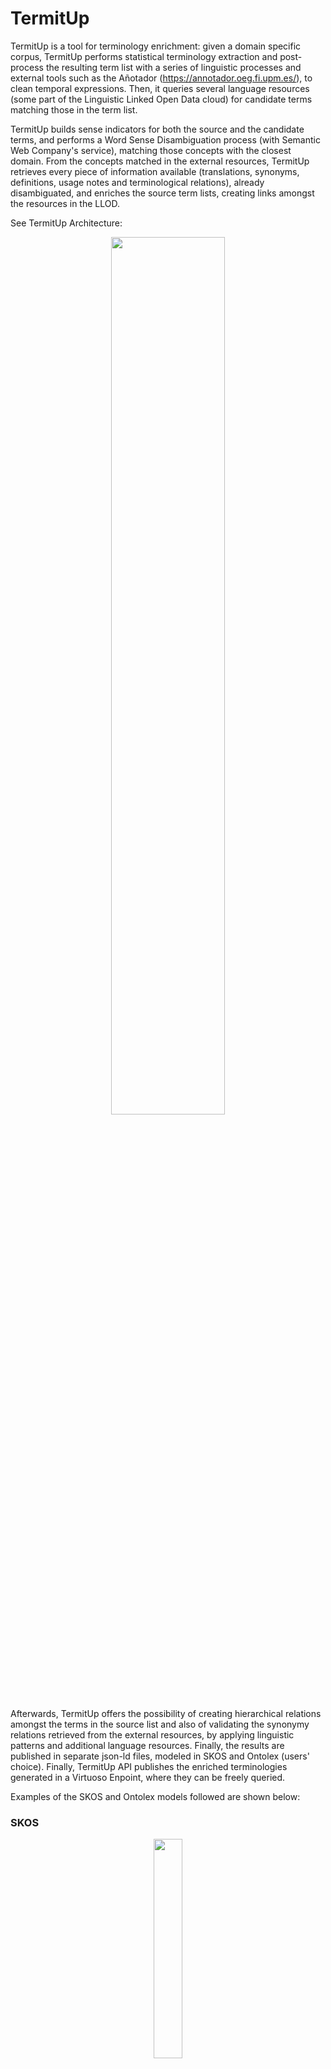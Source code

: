 # TermitUp

TermitUp is a tool for terminology enrichment: given a domain specific corpus, TermitUp performs statistical terminology extraction and post-process the resulting term list with a series of linguistic processes and external tools such as the Añotador (https://annotador.oeg.fi.upm.es/), to clean temporal expressions. Then, it queries several language resources (some part of the Linguistic Linked Open Data cloud) for candidate terms matching those in the term list. 

TermitUp builds sense indicators for both the source and the candidate terms, and performs a Word Sense Disambiguation process (with Semantic Web Company's service), matching those concepts with the closest domain. From the concepts matched in the external resources, TermitUp retrieves every piece of information available (translations, synonyms, definitions, usage notes and terminological relations), already disambiguated, and enriches the source term lists, creating links amongst the resources in the LLOD. 

See TermitUp Architecture: 
<p align="center">
<img src="https://github.com/Pret-a-LLOD/termitup/blob/master/static/images/termitup_arch.png" width="60%" />
</p>

Afterwards, TermitUp offers the possibility of creating hierarchical relations amongst the terms in the source list and also of validating the synonymy relations retrieved from the external resources, by applying linguistic patterns and additional language resources. Finally, the results are published in separate json-ld files, modeled in SKOS and Ontolex (users' choice). Finally, TermitUp API publishes the enriched terminologies generated in a Virtuoso Enpoint, where they can be freely queried.

Examples of the SKOS and Ontolex models followed are shown below: 

### SKOS
<p align="center">
<img src="https://github.com/Pret-a-LLOD/termitup/blob/master/static/images/skos_model.png" width="30%" /> 
</p>

### Ontolex
<p align="center">
<img src="https://github.com/Pret-a-LLOD/termitup/blob/master/static/images/ontolex_model.png" width="40%" />
</p>

These models, however, are not able to model certain pieces of data that are very relevant when building enriched terminologies from heterogeneous data sources. Those limitations are discussed in the Wiki of the W3C Ontology-Lexicon Community Group, as a proposal for good practices to model enriched terminologies: https://www.w3.org/community/ontolex/wiki/Terminology

## Useful links 

Visit TermitUp home: https://termitup.oeg.fi.upm.es/

Try TermitUp API: https://termitup.oeg.fi.upm.es/swagger/

Access TerrmitUp SPARQL Endpoint: https://termitup.oeg.fi.upm.es/sparql

DOI: https://doi.org/10.5281/zenodo.4461806


## TermitUp in R&D Projects

TermitUp has been developed within the European H2020 project Prêt-à-LLOD (https://pret-a-llod.github.io/), whose objective is to promote the generation and adoption of linguistic technologies that reuse Linked Data, in order to reduce the management and cleaning time that users currently spend when using linguistic data. The set of tools developed in this project, which includes TermitUp, will be applied in international pilots with different domains, including the pharmaceutical and government areas. Therefore, we expect that the impact of TermitUp in this case will be multilingual and cross-domain, since Prêt-à-LLOD consortium is composed of five research centers and universities and four industry partners, including Oxford University Press and Semantic Web Company. 

Additionally, TermitUp has been employed within the European Lynx project (https://lynx-project.eu/), aimed at building a multilingual and multi-jurisdictional knowledge graph to help both SMEs and large companies comply with the regulations in force in each country. Lynx contributions include Multilingual Search and Query Expansion systems, where language resources and, specifically, domain terminologies play a very important role. TermitUp has generated multilingual enriched terminologies (Dutch, English, German and Spanish) for each of the Lynx pilots, that are focused on three legal subdomains: labour law, contract law and industrial standards. The resulting terminologies are published in SKOS format and can be accessed through the Lynx Terminology platform (http://lkg.lynx-project.eu/kos) and are also available in Zenodo (https://zenodo.org/communities/lynx/?page=1\&size=20). 

TermitUp is also envisaged to be used in two ongoing projects: a national project supported by Grupo CPOnet (https://www.grupocponet.com/), focused on creating a service that, given a text, identifies and relates industry names with tax crimes, in order to evaluate the confidence level of a given company; and SmarTerp, whose aim is to develop a service that helps interpreting professionals by providing them extra information on the discourse at real time. 

## TermitUp API

TermitUp can be easily used through the swagger rest service: https://termitup.oeg.fi.upm.es/swagger/

The swagger is composed of four methods: 

#### Terminology Extraction
Parameters:
- Language of the source terms: es/en 
- Corpus containing the terms (raw text)

Output: List of automatically extracted terms

#### Terminology Post-processing

Parameters: 
- Terms to postprocess, separated by commas.
- Tasks: Write timeEx to remove temporal expressions; write patterns to remove non terminological structures in Spanish; write plurals to remove plurals in Spanish; write accents to remove accents in Spanish. To perform several tasks, write them separated by commas: "tasks": "timeEx, patterns, numbers"
- Language of the source terms: es/en 

Output: List of automatically post-processed (clean) terms

#### Terminology Enriching

Parameters: 
- Terms: terms to enrich, separated by commas.
- Resources: External resources to enrich the terms, separated by commas: eurovoc, iate, wikidata, unesco, thesoz, stw, ilo.
- Source_language: language of the source terms.
- Target_languages: language or languages of the desired information to retrieve.
- Schema_name: name of the domain to which the terms belong (preferably one word).
- Corpus: text from which the terms have been extracted.
- Relval: write "yes" or "no" to invoke validate_relations module.
- Output_format: write "skos" or "ontolex" to structure the output terminologies accordingly.
- Sparql_publishing: write "yes" or "no" to publish the output terminologies in TermitUp SPARQL Endpoint

Output: enriched terminologies with translations, synonyms, definitions, conceptual relations and additional linguistic information (usage notes, references, etc.), linked with resources in the LLOD, structured in SKOS/Ontolex. 

#### Relation Validation

Parameters: 
- Source term: the original term, for instance, worker
- Source language: the language of the original term
- Candidate terms: candidate terms to validate relations, separated by commas, in the same language as the source term: domestic worker, civil worker

Output: the type of relation amongst the original term and the candidate terms, supported by linguistic patterns and ConceptNet

#### TermitUp SPARQL Endpoint
Activating the sparql_publishing parameter in the Terminology Enriching module allows the publication of the terminologies in TermitUp SPARQL Endpoint: https://termitup.oeg.fi.upm.es/sparql

## Authors

TermitUp has been developed by researchers from the Ontology Engineering Group (https://oeg.fi.upm.es/) of Universidad Politécnica de Madrid (https://www.upm.es/):
* Patricia Martín-Chozas (pmchozas@fi.upm.es)
* Karen Leticia Vázquez-Flores (kvazquez@delicias.dia.fi.upm.es)
* Pablo Calleja (pcalleja@fi.upm.es)
* Elena Montiel-Ponsoda (emontiel@fi.upm.es)
* Víctor Rodríguez-Doncel (vrodriguez@fi.upm.es)


Feedback is very welcome!



<p align="center">
            <img src="https://github.com/Pret-a-LLOD/termitup/blob/master/static/images/logopal.png" width="12%">
            <img src="https://github.com/Pret-a-LLOD/termitup/blob/master/static/images/Logo_OEG.gif" width="10%">
            <img src="https://github.com/Pret-a-LLOD/termitup/blob/master/static/images/fi.jpg" width="8%">
            <img src="https://github.com/Pret-a-LLOD/termitup/blob/master/static/images/upm.jpg" width="10%">
            
</p>

## Citation
Martín-Chozas, P., Vázquez-Flores, K., Calleja, P., Montiel-Ponsoda, E., and Rodríguez-Doncel, V. (2022). TermitUp: Generation and Enrichment of Linked Terminologies. Semantic Web, 13, 967–986. 36.

